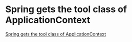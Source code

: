 # Spring gets the tool class of ApplicationContext
[Spring gets the tool class of ApplicationContext](https://aiwithcloud.com/2022/09/15/spring_gets_the_tool_class_of_applicationcontext/)